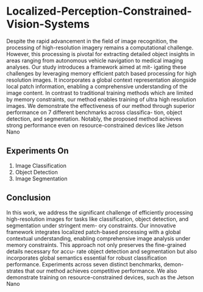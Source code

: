 # Localized-Perception-Constrained-Vision-Systems

Despite the rapid advancement in the field of image recognition, the processing of
high-resolution imagery remains a computational challenge. However, this processing is
pivotal for extracting detailed object insights in areas ranging from autonomous vehicle
navigation to medical imaging analyses. Our study introduces a framework aimed at mit-
igating these challenges by leveraging memory efficient patch based processing for high
resolution images. It incorporates a global context representation alongside local patch
information, enabling a comprehensive understanding of the image content. In contrast
to traditional training methods which are limited by memory constraints, our method
enables training of ultra high resolution images. We demonstrate the effectiveness of
our method through superior performance on 7 different benchmarks across classifica-
tion, object detection, and segmentation. Notably, the proposed method achieves strong
performance even on resource-constrained devices like Jetson Nano

## Experiments On
1. Image Classification
2. Object Detection
3. Image Segmentation

## Conclusion
In this work, we address the significant challenge of efficiently processing high-resolution
images for tasks like classification, object detection, and segmentation under stringent mem-
ory constraints. Our innovative framework integrates localized patch-based processing with
a global contextual understanding, enabling comprehensive image analysis under memory
constraints. This approach not only preserves the fine-grained details necessary for accu-
rate object detection and segmentation but also incorporates global semantics essential for
robust classification performance. Experiments across seven distinct benchmarks, demon-
strates that our method achieves competitive performance. We also demonstrate training on
resource-constrained devices, such as the Jetson Nano
